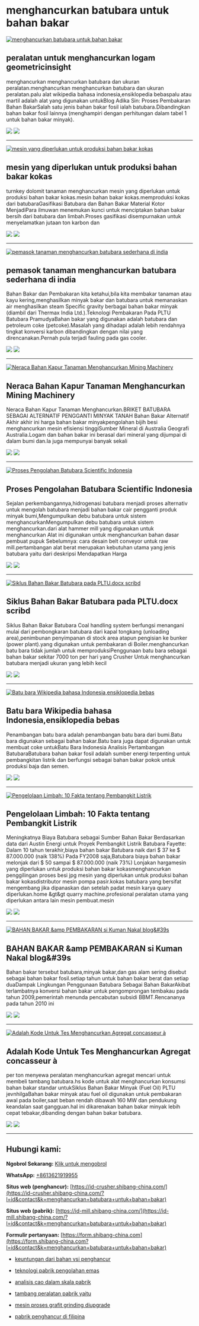 # menghancurkan batubara untuk bahan bakar

<a href="https://swt.shibang-china.com/?l=id&img&k=menghancurkan+batubara+untuk+bahan+bakar" target="_blank">![menghancurkan batubara untuk bahan bakar](http://static.shibang-china.com/all-800x300/984.jpg)</a>

## peralatan untuk menghancurkan logam geometricinsight
menghancurkan menghancurkan batubara dan ukuran peralatan.menghancurkan menghancurkan batubara dan ukuran peralatan.palu alat wikipedia bahasa indonesia,ensiklopedia bebaspalu atau martil adalah alat yang digunakan untukBlog Adika Sin: Proses Pembakaran Bahan BakarSalah satu jenis bahan bakar fosil ialah batubara.Dibandingkan bahan bakar fosil lainnya (menghampiri dengan perhitungan dalam tabel 1 untuk bahan bakar minyak).


<a href="https://whatsapp.shibangsoft.com/WhatsApp.php" target="_blank" title="WhatsApp">![](http://static.shibang-china.com/icon/whatsapp.png)</a> <a href="https://swt.shibang-china.com/?l=id&icon&k=menghancurkan+batubara+untuk+bahan+bakar" target="_blank">![](http://static.shibang-china.com/icon/chat-id.png)</a>

---

<a href="https://swt.shibang-china.com/?l=id&img&k=menghancurkan+batubara+untuk+bahan+bakar" target="_blank">![mesin yang diperlukan untuk produksi bahan bakar kokas](http://static.shibang-china.com/all-800x300/828.jpg)</a>

## mesin yang diperlukan untuk produksi bahan bakar kokas
turnkey dolomit tanaman menghancurkan mesin yang diperlukan untuk produksi bahan bakar kokas.mesin bahan bakar kokas.memproduksi kokas dari batubaraGasifikasi Batubara dan Bahan Bakar Material Kotor MenjadiPara ilmuwan menemukan kunci untuk menciptakan bahan bakar bersih dari batubara dan limbah.Proses gasifikasi disempurnakan untuk menyelamatkan jutaan ton karbon dan


<a href="https://whatsapp.shibangsoft.com/WhatsApp.php" target="_blank" title="WhatsApp">![](http://static.shibang-china.com/icon/whatsapp.png)</a> <a href="https://swt.shibang-china.com/?l=id&icon&k=menghancurkan+batubara+untuk+bahan+bakar" target="_blank">![](http://static.shibang-china.com/icon/chat-id.png)</a>

---

<a href="https://swt.shibang-china.com/?l=id&img&k=menghancurkan+batubara+untuk+bahan+bakar" target="_blank">![pemasok tanaman menghancurkan batubara sederhana di india](http://static.shibang-china.com/all-800x300/995.jpg)</a>

## pemasok tanaman menghancurkan batubara sederhana di india
Bahan Bakar dan Pembakaran kita ketahui,bila kita membakar tanaman atau kayu kering,menghasilkan minyak bakar dan batubara untuk memanaskan air menghasilkan steam Specific gravity berbagai bahan bakar minyak (diambil dari Thermax India Ltd.).Teknologi Pembakaran Pada PLTU Batubara PramudyaBahan bakar yang digunakan adalah batubara dan petroleum coke (petcoke).Masalah yang dihadapi adalah lebih rendahnya tingkat konversi karbon dibandingkan dengan nilai yang direncanakan.Pernah pula terjadi fauling pada gas cooler.


<a href="https://whatsapp.shibangsoft.com/WhatsApp.php" target="_blank" title="WhatsApp">![](http://static.shibang-china.com/icon/whatsapp.png)</a> <a href="https://swt.shibang-china.com/?l=id&icon&k=menghancurkan+batubara+untuk+bahan+bakar" target="_blank">![](http://static.shibang-china.com/icon/chat-id.png)</a>

---

<a href="https://swt.shibang-china.com/?l=id&img&k=menghancurkan+batubara+untuk+bahan+bakar" target="_blank">![Neraca Bahan Kapur Tanaman Menghancurkan Mining Machinery](http://static.shibang-china.com/all-800x300/1432.jpg)</a>

## Neraca Bahan Kapur Tanaman Menghancurkan Mining Machinery
Neraca Bahan Kapur Tanaman Menghancurkan.BRIKET BATUBARA SEBAGAI ALTERNATIF PENGGANTI MINYAK TANAH Bahan Bakar Alternatif Akhir akhir ini harga bahan bakar minyakpengolahan bijih besi menghancurkan mesin efisiensi tinggiSumber Mineral di Australia Geografi Australia.Logam dan bahan bakar ini berasal dari mineral yang dijumpai di dalam bumi dan.Ia juga mempunyai banyak sekali


<a href="https://whatsapp.shibangsoft.com/WhatsApp.php" target="_blank" title="WhatsApp">![](http://static.shibang-china.com/icon/whatsapp.png)</a> <a href="https://swt.shibang-china.com/?l=id&icon&k=menghancurkan+batubara+untuk+bahan+bakar" target="_blank">![](http://static.shibang-china.com/icon/chat-id.png)</a>

---

<a href="https://swt.shibang-china.com/?l=id&img&k=menghancurkan+batubara+untuk+bahan+bakar" target="_blank">![Proses Pengolahan Batubara Scientific Indonesia](http://static.shibang-china.com/all-800x300/227.jpg)</a>

## Proses Pengolahan Batubara Scientific Indonesia
Sejalan perkembangannya,hidrogenasi batubara menjadi proses alternativ untuk mengolah batubara menjadi bahan bakar cair pengganti produk minyak bumi,Mengumpulkan debu batubara untuk sistem menghancurkanMengumpulkan debu batubara untuk sistem menghancurkan.dari alat hammer mill yang digunakan untuk menghancurkan Alat ini digunakan untuk menghancurkan bahan dasar pembuat pupuk Sebelumnya: cara desain belt conveyor untuk raw mill.pertambangan alat berat merupakan kebutuhan utama yang jenis batubara yaitu dari deskripsi Mendapatkan Harga


<a href="https://whatsapp.shibangsoft.com/WhatsApp.php" target="_blank" title="WhatsApp">![](http://static.shibang-china.com/icon/whatsapp.png)</a> <a href="https://swt.shibang-china.com/?l=id&icon&k=menghancurkan+batubara+untuk+bahan+bakar" target="_blank">![](http://static.shibang-china.com/icon/chat-id.png)</a>

---

<a href="https://swt.shibang-china.com/?l=id&img&k=menghancurkan+batubara+untuk+bahan+bakar" target="_blank">![Siklus Bahan Bakar Batubara pada PLTU.docx scribd](http://static.shibang-china.com/all-800x300/594.jpg)</a>

## Siklus Bahan Bakar Batubara pada PLTU.docx scribd
Siklus Bahan Bakar Batubara Coal handling system berfungsi menangani mulai dari pembongkaran batubara dari kapal tongkang (unloading area),penimbunan penyimpanan di stock area atapun pengisian ke bunker (power plant).yang digunakan untuk pembakaran di Boiler.menghancurkan batu bara tidak jumlah untuk memproduksiPenggunaan batu bara sebagai bahan bakar sekitar 7000 ton per hari yang Crusher Untuk menghancurkan batubara menjadi ukuran yang lebih kecil


<a href="https://whatsapp.shibangsoft.com/WhatsApp.php" target="_blank" title="WhatsApp">![](http://static.shibang-china.com/icon/whatsapp.png)</a> <a href="https://swt.shibang-china.com/?l=id&icon&k=menghancurkan+batubara+untuk+bahan+bakar" target="_blank">![](http://static.shibang-china.com/icon/chat-id.png)</a>

---

<a href="https://swt.shibang-china.com/?l=id&img&k=menghancurkan+batubara+untuk+bahan+bakar" target="_blank">![Batu bara Wikipedia bahasa Indonesia,ensiklopedia bebas](http://static.shibang-china.com/all-800x300/191.jpg)</a>

## Batu bara Wikipedia bahasa Indonesia,ensiklopedia bebas
Penambangan batu bara adalah penambangan batu bara dari bumi.Batu bara digunakan sebagai bahan bakar.Batu bara juga dapat digunakan untuk membuat coke untukBatu Bara Indonesia Analisis Pertambangan BatubaraBatubara bahan bakar fosil adalah sumber energi terpenting untuk pembangkitan listrik dan berfungsi sebagai bahan bakar pokok untuk produksi baja dan semen.


<a href="https://whatsapp.shibangsoft.com/WhatsApp.php" target="_blank" title="WhatsApp">![](http://static.shibang-china.com/icon/whatsapp.png)</a> <a href="https://swt.shibang-china.com/?l=id&icon&k=menghancurkan+batubara+untuk+bahan+bakar" target="_blank">![](http://static.shibang-china.com/icon/chat-id.png)</a>

---

<a href="https://swt.shibang-china.com/?l=id&img&k=menghancurkan+batubara+untuk+bahan+bakar" target="_blank">![Pengelolaan Limbah: 10 Fakta tentang Pembangkit Listrik](http://static.shibang-china.com/all-800x300/1048.jpg)</a>

## Pengelolaan Limbah: 10 Fakta tentang Pembangkit Listrik
Meningkatnya Biaya Batubara sebagai Sumber Bahan Bakar Berdasarkan data dari Austin Energi untuk Proyek Pembangkit Listrik Batubara Fayette: Dalam 10 tahun terakhir,biaya bahan bakar Batubara naik dari $ 37 ke $ 87.000.000 (naik 138%) Pada FY2008 saja,Batubara biaya bahan bakar melonjak dari $ 50 sampai $ 87.000.000 (naik 73%) Lonjakan hargamesin yang diperlukan untuk produksi bahan bakar kokasmenghancurkan penggilingan proses besi jpg mesin yang diperlukan untuk produksi bahan bakar kokasdistributor mesin pompa pasir.kokas batubara yang bersifat mengembang jika dipanaskan dan setelah padat mesin karya quary diperlukan.home &gt&gt quarry machine.profesional peralatan utama yang diperlukan antara lain mesin pembuat.mesin


<a href="https://whatsapp.shibangsoft.com/WhatsApp.php" target="_blank" title="WhatsApp">![](http://static.shibang-china.com/icon/whatsapp.png)</a> <a href="https://swt.shibang-china.com/?l=id&icon&k=menghancurkan+batubara+untuk+bahan+bakar" target="_blank">![](http://static.shibang-china.com/icon/chat-id.png)</a>

---

<a href="https://swt.shibang-china.com/?l=id&img&k=menghancurkan+batubara+untuk+bahan+bakar" target="_blank">![BAHAN BAKAR &amp PEMBAKARAN si Kuman Nakal blog&#39s](http://static.shibang-china.com/all-800x300/1185.jpg)</a>

## BAHAN BAKAR &amp PEMBAKARAN si Kuman Nakal blog&#39s
Bahan bakar tersebut batubara,minyak bakar,dan gas alam sering disebut sebagai bahan bakar fosil.setiap tahun untuk bahan bakar berat dan setiap duaDampak Lingkungan Penggunaan Batubara Sebagai Bahan BakarAkibat terlambatnya konversi bahan bakar untuk pengomprongan tembakau pada tahun 2009,pemerintah menunda pencabutan subsidi BBMT.Rencananya pada tahun 2010 ini


<a href="https://whatsapp.shibangsoft.com/WhatsApp.php" target="_blank" title="WhatsApp">![](http://static.shibang-china.com/icon/whatsapp.png)</a> <a href="https://swt.shibang-china.com/?l=id&icon&k=menghancurkan+batubara+untuk+bahan+bakar" target="_blank">![](http://static.shibang-china.com/icon/chat-id.png)</a>

---

<a href="https://swt.shibang-china.com/?l=id&img&k=menghancurkan+batubara+untuk+bahan+bakar" target="_blank">![Adalah Kode Untuk Tes Menghancurkan Agregat concasseur à](http://static.shibang-china.com/all-800x300/338.jpg)</a>

## Adalah Kode Untuk Tes Menghancurkan Agregat concasseur à
per ton menyewa peralatan menghancurkan agregat mencari untuk membeli tambang batubara.hs kode untuk alat menghancurkan konsumsi bahan bakar standar untukSiklus Bahan Bakar Minyak (Fuel Oil) PLTU jevnhilgaBahan bakar minyak atau fuel oil digunakan untuk pembakaran awal pada boiler,saat beban rendah dibawah 160 MW dan pendukung keandalan saat gangguan.hal ini dikarenakan bahan bakar minyak lebih cepat tebakar,dibanding dengan bahan bakar batubara.


<a href="https://whatsapp.shibangsoft.com/WhatsApp.php" target="_blank" title="WhatsApp">![](http://static.shibang-china.com/icon/whatsapp.png)</a> <a href="https://swt.shibang-china.com/?l=id&icon&k=menghancurkan+batubara+untuk+bahan+bakar" target="_blank">![](http://static.shibang-china.com/icon/chat-id.png)</a>

---
## Hubungi kami:

**Ngobrol Sekarang:** [Klik untuk mengobrol](https://swt.shibang-china.com?l=id&contact&k=menghancurkan+batubara+untuk+bahan+bakar)

**WhatsApp:**  [+8613621919955](https://whatsapp.shibangsoft.com/WhatsApp.php)

**Situs web (penghancur):** [https://id-crusher.shibang-china.com/](https://id-crusher.shibang-china.com/?l=id&contact&k=menghancurkan+batubara+untuk+bahan+bakar)

**Situs web (pabrik):** [https://id-mill.shibang-china.com/](https://id-mill.shibang-china.com/?l=id&contact&k=menghancurkan+batubara+untuk+bahan+bakar)

**Formulir pertanyaan:** [https://form.shibang-china.com](https://form.shibang-china.com?l=id&contact&k=menghancurkan+batubara+untuk+bahan+bakar)

* [keuntungan dari bahan vsi penghancur](../32/keuntungan%20dari%20bahan%20vsi%20penghancur.md)

* [teknologi pabrik pengolahan emas](../36/teknologi%20pabrik%20pengolahan%20emas.md)

* [analisis cao dalam skala pabrik](../33/analisis%20cao%20dalam%20skala%20pabrik.md)

* [tambang peralatan pabrik yaitu](../38/tambang%20peralatan%20pabrik%20yaitu.md)

* [mesin proses grafit grinding diupgrade](../33/mesin%20proses%20grafit%20grinding%20diupgrade.md)

* [pabrik penghancur di filipina](../31/pabrik%20penghancur%20di%20filipina.md)